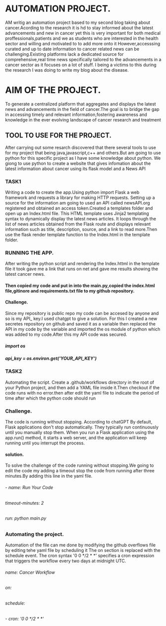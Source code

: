 
# AUTOMATION PROJECT.
AM writig an automation project based to my second blog taking about cancer.Acording to the research it is hd to stay informed about the latest advancements and new in cancer yet this is very important for both medical proffessionals,patients and we as students who are interested in the health sector and willing and motivated to to add more onto it
However,accesssing curated and up to date information to cancer related news can be challenging.Existing platforms lack a dedicated source for comprehensive,real time news specifically tailored to the advancements in a cancer sector as it focuses on a lot of stuff. I being a victims to this during the research I was doing to write my blog about the disease.

# AIM OF THE PROJECT.
To generate a centralized platform that aggregates and displays the latest news and advancements in the field of cancer.The goal is to bridge the gap in accessing timely and relevant information,fostering awareness and knowledge in the ever evolving landscape of cancer research and treatment
## TOOL TO USE FOR THE PROJECT.
After carrying out some resarch discovered that there several tools to use for my project that being java,javascript,c++ and others.But am going to use python for this specific project as I have some knowledge about python.
We  giong to use python to create a website that gives infomation about the latest information about cancer using its flask model and a News API
### TASK1
  Writing a code to create the app.Using python import Flask a web framework and requests a library for making HTTP requests.
Setting up a source for the information am going to used an API called newsAPI.org registered and obtained an access token.Created a templates folder and open up an Index.html file. This HTML template uses Jinja2 templating syntax to dynamically display the latest news articles. It loops through the list of news articles obtained from the Flask route and displays relevant information such as title, description, source, and a link to read more.Then use the flask render template function to the Index.html in the template folder.

### RUNNING THE APP.
After writing the python script and rendering the Index.httml in the template file it took gave me a link that runs on net and gave me results showing the latest cancer news.
#### Then copied my code and put in into the main.py,copied the index.html file,gitinore and requirements.txt file to my github repository.
#### Challenge.
Since my repository is public repo my code can be accesed by anyone and so is my API_ key.I used chatgpt to give a solution.
For this I created a new secretes repository on github and saved it as a variable then replaced the API in my code by the variable and imported the os module of python which was added to my code.After this my API code was secured.


##### import os

##### api_key = os.environ.get('YOUR_API_KEY')

### TASK2
Automating the script.
Create a .github/workflows directory in the root of your Python project, and then add a YAML file inside it.Then checkout if the code runs with no error.then after edit the yaml file to indicate the period of time after which the python code should run
### Challenge.
The code is running without stopping.
According to chatGPT By default, Flask applications don't stop automatically. They typically run continuously until you manually stop them. When you run a Flask application using the app.run() method, it starts a web server, and the application will keep running until you interrupt the process.
#### solution.
To solve the challenge of the code running without stopping.We going to edit the code my adding a timeout stop the code from running after three minutes.By adding this line in the yaml file.
 ###### - name: Run Your Code
######      timeout-minutes: 2
######      run: python main.py

### Automating the project.
Automation of the file can me done by modifying the github overflows file by editing tehe yaml file by scheduling it
The on section is replaced with the schedule event.
The cron syntax '0 0 */2 * *' specifies a cron expression that triggers the workflow every two days at midnight UTC.
###### name: Cancer Workflow

###### on:
######  schedule:
######    - cron: '0 0 */2 * *'

